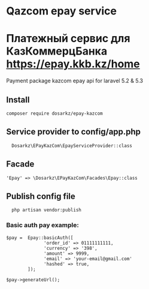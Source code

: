 # Qazcom epay service
# Платежный сервис для КазКоммерцБанка https://epay.kkb.kz/home

Payment package kazcom epay api for laravel 5.2 & 5.3
## Install
```
composer require dosarkz/epay-kazcom
```

## Service provider to config/app.php

```
  Dosarkz\EPayKazCom\EpayServiceProvider::class
```

## Facade 

``` 
'Epay' => \Dosarkz\EPayKazCom\Facades\Epay::class
```

## Publish config file 

```
  php artisan vendor:publish
```

### Basic auth pay example:

```
$pay =  Epay::basicAuth([
              'order_id' => 01111111111,
              'currency' => '398',
              'amount' => 9999,
              'email' => 'your-email@gmail.com'
              'hashed' => true,
        ]);
          
$pay->generateUrl();
```

